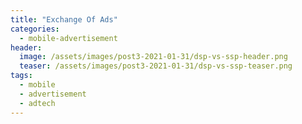 ```yaml
---
title: "Exchange Of Ads"
categories:
  - mobile-advertisement
header:
  image: /assets/images/post3-2021-01-31/dsp-vs-ssp-header.png
  teaser: /assets/images/post3-2021-01-31/dsp-vs-ssp-teaser.png
tags:
  - mobile
  - advertisement
  - adtech
---
```



